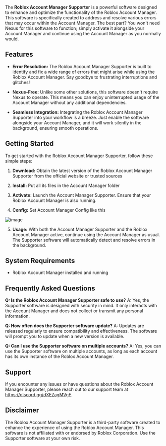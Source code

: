
The **Roblox Account Manager Supporter** is a powerful software designed to enhance and optimize the functionality of the Roblox Account Manager. This software is specifically created to address and resolve various errors that may occur within the Account Manager. The best part? You won't need Nexus for this software to function; simply activate it alongside your Account Manager and continue using the Account Manager as you normally would.

## Features

- **Error Resolution:** The Roblox Account Manager Supporter is built to identify and fix a wide range of errors that might arise while using the Roblox Account Manager. Say goodbye to frustrating interruptions and glitches!

- **Nexus-Free:** Unlike some other solutions, this software doesn't require Nexus to operate. This means you can enjoy uninterrupted usage of the Account Manager without any additional dependencies.

- **Seamless Integration:** Integrating the Roblox Account Manager Supporter into your workflow is a breeze. Just enable the software alongside your Account Manager, and it will work silently in the background, ensuring smooth operations.

## Getting Started

To get started with the Roblox Account Manager Supporter, follow these simple steps:

1. **Download:** Obtain the latest version of the Roblox Account Manager Supporter from the official website or trusted sources

2. **Install:** Put all its files in the Account Manager folder

3. **Activate:** Launch the Account Manager Supporter. Ensure that your Roblox Account Manager is also running.

4. **Config:** Set Account Manager Config like this

![image](https://github.com/Kiet1308/Roblox-Account-Manager-Supporter/assets/50774381/0a2addab-cccd-4989-9ce8-30ddda4b9d01)

5. **Usage:** With both the Account Manager Supporter and the Roblox Account Manager active, continue using the Account Manager as usual. The Supporter software will automatically detect and resolve errors in the background.

## System Requirements
- Roblox Account Manager installed and running
## Frequently Asked Questions

**Q: Is the Roblox Account Manager Supporter safe to use?**
A: Yes, the Supporter software is designed with security in mind. It only interacts with the Account Manager and does not collect or transmit any personal information.

**Q: How often does the Supporter software update?**
A: Updates are released regularly to ensure compatibility and effectiveness. The software will prompt you to update when a new version is available.

**Q: Can I use the Supporter software on multiple accounts?**
A: Yes, you can use the Supporter software on multiple accounts, as long as each account has its own instance of the Roblox Account Manager.

## Support

If you encounter any issues or have questions about the Roblox Account Manager Supporter, please reach out to our support team at https://discord.gg/dXEZagMVgF.

## Disclaimer

The Roblox Account Manager Supporter is a third-party software created to enhance the experience of using the Roblox Account Manager. This software is not affiliated with or endorsed by Roblox Corporation. Use the Supporter software at your own risk.
